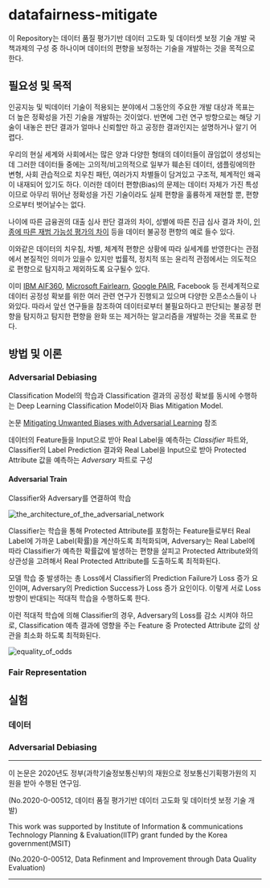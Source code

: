 # datafairness-mitigate

이 Repository는 데이터 품질 평가기반 데이터 고도화 및 데이터셋 보정 기술 개발 국책과제의 구성 중 하나이며 데이터의 편향을 보정하는 기술을 개발하는 것을 목적으로 한다.

## 필요성 및 목적

인공지능 및 빅데이터 기술이 적용되는 분야에서 그동안의 주요한 개발 대상과 목표는 더 높은 정확성을 가진 기술을 개발하는 것이었다. 반면에 그런 연구 방향으로는 해당 기술이 내놓은 판단 결과가 얼마나 신뢰할만 하고 공정한 결과인지는 설명하거나 알기 어렵다.

우리의 현실 세계와 사회에서는 많은 양과 다양한 형태의 데이터들이 끊임없이 생성되는데 그러한 데이터들 중에는 고의적/비고의적으로 일부가 훼손된 데이터, 샘플링에의한 변형, 사회 관습적으로 치우친 패턴, 여러가지 차별들이 담겨있고 구조적, 체계적인 왜곡이 내재되어 있기도 하다. 이러한 데이터 편향(Bias)의 문제는 데이터 자체가 가진 특성이므로 아무리 뛰어난 정확성을 가진 기술이라도 실제 편향을 훌륭하게 재현할 뿐, 편향으로부터 벗어날수는 없다.

나이에 따른 금융권의 대출 심사 판단 결과의 차이, 성별에 따른 진급 심사 결과 차이, [인종에 따른 재범 가능성 평가의 차이](https://www.propublica.org/article/machine-bias-risk-assessments-in-criminal-sentencing) 등을 데이터 불공정 편향의 예로 들수 있다.

이와같은 데이터의 치우침, 차별, 체계적 편향은 상황에 따라 실세계를 반영한다는 관점에서 본질적인 의미가 있을수 있지만 법률적, 정치적 또는 윤리적 관점에서는 의도적으로 편향으로 탐지하고 제외하도록 요구될수 있다.

이미 [IBM AIF360](https://aif360.mybluemix.net), [Microsoft Fairlearn](https://fairlearn.github.io), [Google PAIR](https://research.google/teams/brain/pair), Facebook 등 전세계적으로 데이터 공정성 확보를 위한 여러 관련 연구가 진행되고 있으며 다양한 오픈소스들이 나와있다. 따라서 앞선 연구들을 참조하여 데이터로부터 불필요하다고 판단되는 불공정 편향을 탐지하고 탐지한 편향을 완화 또는 제거하는 알고리즘을 개발하는 것을 목표로 한다.

## 방법 및 이론

### Adversarial Debiasing

Classification Model의 학습과 Classification 결과의 공정성 확보를 동시에 수행하는 Deep Learning Classification Model이자 Bias Mitigation Model.

논문 [Mitigating Unwanted Biases with Adversarial Learning](https://arxiv.org/pdf/1801.07593.pdf) 참조

데이터의 Feature들을 Input으로 받아 Real Label을 예측하는 _Classifier_ 파트와, Classifier의 Label Prediction 결과와 Real Label을 Input으로 받아 Protected Attribute 값을 예측하는 _Adversary_ 파트로 구성

#### Adversarial Train

Classifier와 Adversary를 연결하여 학습

![the_architecture_of_the_adversarial_network](https://user-images.githubusercontent.com/22609242/88897482-4dbe7700-d286-11ea-97f5-67614ecf271d.png)

Classifier는 학습을 통해 Protected Attribute를 포함하는 Feature들로부터 Real Label에 가까운 Label(확률)을 계산하도록 최적화되며, Adversary는 Real Label에 따라 Classifier가 예측한 확률값에 발생하는 편향을 살피고 Protected Attribute와의 상관성을 고려해서 Real Protected Attribute를 도출하도록 최적화된다.

모델 학습 중 발생하는 총 Loss에서 Classifier의 Prediction Failure가 Loss 증가 요인이며, Adversary의 Prediction Success가 Loss 증가 요인이다. 이렇게 서로 Loss 방향이 반대되는 적대적 학습을 수행하도록 한다.

이런 적대적 학습에 의해 Classifier의 경우, Adversary의 Loss를 감소 시켜야 하므로, Classification 예측 결과에 영향을 주는 Feature 중 Protected Attribute 값의 상관을 최소화 하도록 최적화된다.

![equality_of_odds](https://user-images.githubusercontent.com/22609242/88900394-47ca9500-d28a-11ea-80e0-96765a713038.png)

### Fair Representation

## 실험

### 데이터

### Adversarial Debiasing

---

이 논문은 2020년도 정부(과학기술정보통신부)의 재원으로 정보통신기획평가원의 지원을 받아 수행된 연구임.

(No.2020-0-00512, 데이터 품질 평가기반 데이터 고도화 및 데이터셋 보정 기술 개발)

This work was supported by Institute of Information & communications Technology Planning & Evaluation(IITP) grant funded by the Korea government(MSIT)

(No.2020-0-00512, Data Refinment and Improvement through Data Quality Evaluation)

---
